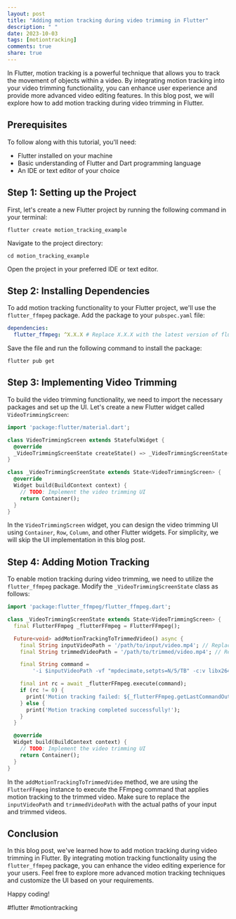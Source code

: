 ```yaml
---
layout: post
title: "Adding motion tracking during video trimming in Flutter"
description: " "
date: 2023-10-03
tags: [motiontracking]
comments: true
share: true
---
```


In Flutter, motion tracking is a powerful technique that allows you to track the movement of objects within a video. By integrating motion tracking into your video trimming functionality, you can enhance user experience and provide more advanced video editing features. In this blog post, we will explore how to add motion tracking during video trimming in Flutter.

## Prerequisites

To follow along with this tutorial, you'll need:

- Flutter installed on your machine
- Basic understanding of Flutter and Dart programming language
- An IDE or text editor of your choice

## Step 1: Setting up the Project

First, let's create a new Flutter project by running the following command in your terminal:

```
flutter create motion_tracking_example
```

Navigate to the project directory:

```
cd motion_tracking_example
```

Open the project in your preferred IDE or text editor.

## Step 2: Installing Dependencies

To add motion tracking functionality to your Flutter project, we'll use the `flutter_ffmpeg` package. Add the package to your `pubspec.yaml` file:

```yaml
dependencies:
  flutter_ffmpeg: ^X.X.X # Replace X.X.X with the latest version of flutter_ffmpeg
```

Save the file and run the following command to install the package:

```
flutter pub get
```

## Step 3: Implementing Video Trimming

To build the video trimming functionality, we need to import the necessary packages and set up the UI. Let's create a new Flutter widget called `VideoTrimmingScreen`:

```dart
import 'package:flutter/material.dart';

class VideoTrimmingScreen extends StatefulWidget {
  @override
  _VideoTrimmingScreenState createState() => _VideoTrimmingScreenState();
}

class _VideoTrimmingScreenState extends State<VideoTrimmingScreen> {
  @override
  Widget build(BuildContext context) {
    // TODO: Implement the video trimming UI
    return Container();
  }
}
```

In the `VideoTrimmingScreen` widget, you can design the video trimming UI using `Container`, `Row`, `Column`, and other Flutter widgets. For simplicity, we will skip the UI implementation in this blog post.

## Step 4: Adding Motion Tracking

To enable motion tracking during video trimming, we need to utilize the `flutter_ffmpeg` package. Modify the `_VideoTrimmingScreenState` class as follows:

```dart
import 'package:flutter_ffmpeg/flutter_ffmpeg.dart';

class _VideoTrimmingScreenState extends State<VideoTrimmingScreen> {
  final FlutterFFmpeg _flutterFFmpeg = FlutterFFmpeg();

  Future<void> addMotionTrackingToTrimmedVideo() async {
    final String inputVideoPath = '/path/to/input/video.mp4'; // Replace with your input video path
    final String trimmedVideoPath = '/path/to/trimmed/video.mp4'; // Replace with your trimmed video path

    final String command =
        '-i $inputVideoPath -vf "mpdecimate,setpts=N/5/TB" -c:v libx264 -crf 18 -preset slow -c:a copy $trimmedVideoPath';

    final int rc = await _flutterFFmpeg.execute(command);
    if (rc != 0) {
      print('Motion tracking failed: ${_flutterFFmpeg.getLastCommandOutput()}');
    } else {
      print('Motion tracking completed successfully!');
    }
  }

  @override
  Widget build(BuildContext context) {
    // TODO: Implement the video trimming UI
    return Container();
  }
}
```

In the `addMotionTrackingToTrimmedVideo` method, we are using the `FlutterFFmpeg` instance to execute the FFmpeg command that applies motion tracking to the trimmed video. Make sure to replace the `inputVideoPath` and `trimmedVideoPath` with the actual paths of your input and trimmed videos.

## Conclusion

In this blog post, we've learned how to add motion tracking during video trimming in Flutter. By integrating motion tracking functionality using the `flutter_ffmpeg` package, you can enhance the video editing experience for your users. Feel free to explore more advanced motion tracking techniques and customize the UI based on your requirements.

Happy coding!

\#flutter #motiontracking
